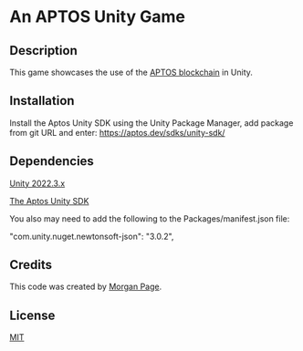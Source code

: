 # An APTOS Unity Game

## Description

This game showcases the use of the [APTOS blockchain](https://aptos.dev/) in Unity.

## Installation

Install the Aptos Unity SDK using the Unity Package Manager, add package from git URL and enter: https://aptos.dev/sdks/unity-sdk/

## Dependencies

[Unity 2022.3.x](https://unity.com/download)

[The Aptos Unity SDK](https://aptos.dev/sdks/unity-sdk/)

You also may need to add the following to the Packages/manifest.json file:

"com.unity.nuget.newtonsoft-json": "3.0.2",


## Credits

This code was created by [Morgan Page](https://morganpage.tech/).

## License

[MIT](https://choosealicense.com/licenses/mit/)